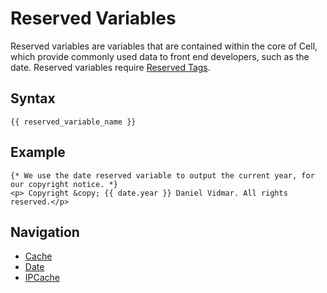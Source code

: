 Reserved Variables
==================
Reserved variables are variables that are contained within the core of Cell, which provide commonly used data
to front end developers, such as the date. Reserved variables require [Reserved Tags](../Tags/Reserved.md).

Syntax
--------------
```
{{ reserved_variable_name }}
```

Example
--------------
```
{* We use the date reserved variable to output the current year, for our copyright notice. *}
<p> Copyright &copy; {{ date.year }} Daniel Vidmar. All rights reserved.</p>
```

Navigation
---------------
- [Cache](Reserved/Cache.md)
- [Date](Reserved/Date.md)
- [IPCache](Reserved/IPCache.md)
